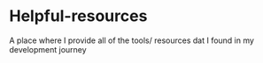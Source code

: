 # Helpful-resources
 A place where I provide all of the tools/ resources dat I found in my development journey 
